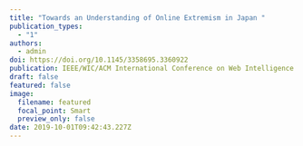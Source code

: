 ```yaml
---
title: "Towards an Understanding of Online Extremism in Japan "
publication_types:
  - "1"
authors:
  - admin
doi: https://doi.org/10.1145/3358695.3360922
publication: IEEE/WIC/ACM International Conference on Web Intelligence on - WI '19 Companion
draft: false
featured: false
image:
  filename: featured
  focal_point: Smart
  preview_only: false
date: 2019-10-01T09:42:43.227Z
---
```

